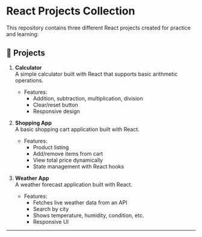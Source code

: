 # React Projects Collection

This repository contains three different React projects created for practice and learning:

## 📂 Projects
1. **Calculator**  
   A simple calculator built with React that supports basic arithmetic operations.  

   - Features:
     - Addition, subtraction, multiplication, division
     - Clear/reset button
     - Responsive design  

2. **Shopping App**  
   A basic shopping cart application built with React.  

   - Features:
     - Product listing
     - Add/remove items from cart
     - View total price dynamically
     - State management with React hooks  

3. **Weather App**  
   A weather forecast application built with React.  

   - Features:
     - Fetches live weather data from an API
     - Search by city
     - Shows temperature, humidity, condition, etc.
     - Responsive UI  

---
